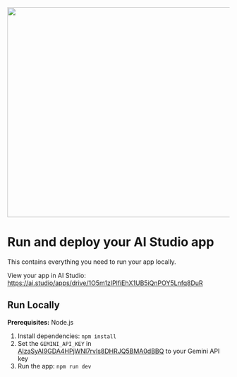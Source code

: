 <div align="center">
<img width="1200" height="475" alt="GHBanner" src="https://github.com/user-attachments/assets/0aa67016-6eaf-458a-adb2-6e31a0763ed6" />
</div>

# Run and deploy your AI Studio app

This contains everything you need to run your app locally.

View your app in AI Studio: https://ai.studio/apps/drive/1O5m1zIPlfiEhX1UB5iQnPOY5Lnfq8DuR

## Run Locally

**Prerequisites:**  Node.js


1. Install dependencies:
   `npm install`
2. Set the `GEMINI_API_KEY` in [AIzaSyAI9GDA4HPjWNl7rvIs8DHRJQ5BMA0dBBQ](AIzaSyAI9GDA4HPjWNl7rvIs8DHRJQ5BMA0dBBQ) to your Gemini API key
3. Run the app:
   `npm run dev`
